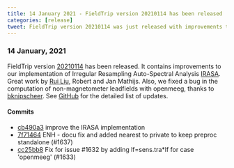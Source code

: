 ```yaml
---
title: 14 January 2021 - FieldTrip version 20210114 has been released
categories: [release]
tweet: FieldTrip version 20210114 was just released with improvements to our Irregular Resampling Auto-Spectral Analysis (IRASA) implementation! Heavy lifting by Riu Liu 💪, Robert and Jan Mathijs. See http://www.fieldtriptoolbox.org/#14-january-2021
---
```


### 14 January, 2021

FieldTrip version [20210114](http://github.com/fieldtrip/fieldtrip/releases/tag/20210114) has been released. It contains improvements to our implementation of Irregular Resampling Auto-Spectral Analysis [IRASA](/example/irasa/). Great work by [Rui Liu](https://www.researchgate.net/profile/Rui-Liu), Robert and Jan Mathijs. Also, we fixed a bug in the computation of non-magnetometer leadfields with openmeeg, thanks to [bknipscheer](https://github.com/bknipscheer). See [GitHub](https://github.com/fieldtrip/fieldtrip/compare/20210113...20210114) for the detailed list of updates. 

#### Commits

- [cb490a3](http://github.com/fieldtrip/fieldtrip/commit/cb490a3) improve the IRASA implementation
- [7f71464](http://github.com/fieldtrip/fieldtrip/commit/7f71464) ENH - docu fix and added nearest to private to keep preproc standalone (#1637)
- [cc25bb8](http://github.com/fieldtrip/fieldtrip/commit/cc25bb8) Fix for issue #1632 by adding lf=sens.tra*lf for case 'openmeeg' (#1633)

